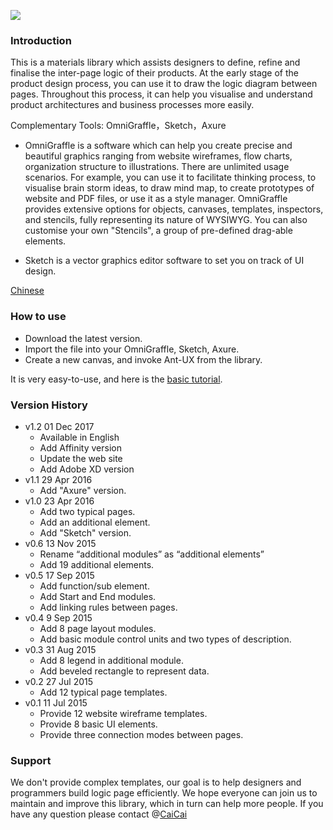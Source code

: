 ![](https://os.alipayobjects.com/rmsportal/rsMrkeBBgzXEeYg.svg)


### Introduction

This is a materials library which assists designers to define, refine and finalise the inter-page logic of their products. At the early stage of the product design process, you can use it to draw the logic diagram between pages. Throughout this process, it can help you visualise and understand product architectures and business processes more easily.

Complementary Tools: OmniGraffle，Sketch，Axure

* OmniGraffle is a software which can help you create precise and beautiful graphics ranging from website wireframes, flow charts, organization structure to illustrations. There are unlimited usage scenarios. For example, you can use it to facilitate thinking process, to visualise brain storm ideas, to draw mind map, to create prototypes of website and PDF files, or use it as a style manager. OmniGraffle provides extensive options for objects, canvases, templates, inspectors, and stencils, fully representing its nature of WYSIWYG. You can also customise your own "Stencils", a group of pre-defined drag-able elements.

* Sketch is a vector graphics editor software to set you on track of UI design.

[Chinese](https://github.com/ant-design/ant-ux/wiki/%E4%B8%AD%E6%96%87%E4%BB%8B%E7%BB%8D)

###  How to use

* Download the latest version.
* Import the file into your OmniGraffle, Sketch, Axure.
* Create a new canvas, and invoke Ant-UX from the library.

It is very easy-to-use, and here is the [basic tutorial](http://beforweb.com/node/202).

### Version History

* v1.2   01 Dec 2017
  * Available in English
  * Add Affinity version
  * Update the web site
  * Add Adobe XD version
* v1.1   29 Apr 2016
  * Add "Axure" version.
* v1.0   23 Apr 2016
  * Add two typical pages.
  * Add an additional element.
  * Add "Sketch" version.
* v0.6   13 Nov 2015
  * Rename “additional modules” as “additional elements”
  * Add 19 additional  elements.
* v0.5   17 Sep 2015
  * Add function/sub element.
  * Add Start and End modules.
  * Add linking rules between pages.
* v0.4   9 Sep 2015
  * Add 8 page layout modules.
  * Add basic module control units and two types of description.  
* v0.3   31 Aug 2015
  *  Add 8 legend in additional module. 
  * Add beveled rectangle to represent data.
* v0.2   27 Jul 2015
  * Add 12 typical page templates. 
* v0.1   11 Jul 2015
  * Provide 12 website wireframe templates.
  * Provide 8 basic UI elements.
  * Provide three connection modes between pages.

### Support

We don't provide complex templates, our goal is to help designers and programmers build logic page efficiently. We hope everyone can join us to maintain and improve this library, which in turn can help more people. If you have any question please contact @[CaiCai](https://www.caicai.me)
